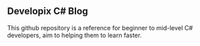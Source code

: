 ## Developix C# Blog
This github repository is a reference for beginner to mid-level C# developers, aim to helping them to learn faster.